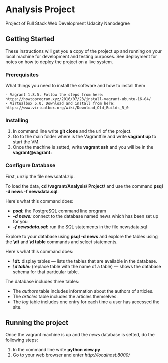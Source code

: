 # Analysis Project

Project of Full Stack Web Development Udacity Nanodegree

## Getting Started

These instructions will get you a copy of the project up and running on your local machine for development and testing purposes. See deployment for notes on how to deploy the project on a live system.

### Prerequisites

What things you need to install the software and how to install them

```
- Vagrant 1.8.5. Follow the steps from here: https://howtoprogram.xyz/2016/07/23/install-vagrant-ubuntu-16-04/
- Virtualbox 5.0. Download and install from here: https://www.virtualbox.org/wiki/Download_Old_Builds_5_0

```

### Installing

1. In command line write **git clone** and the url of the project.
2. Go to the main folder where is the Vagrantfile and write **vagrant up** to start the VM.
3. Once the machine is setted, write **vagrant ssh** and you will be in the **vagrant@vagrant:**


### Configure Database

First, unzip the file newsdatal.zip.

To load the data, **cd /vagrant/Analysis\ Project/** and use the command **psql -d news -f newsdata.sql**.

Here's what this command does:

* ***psql:*** the PostgreSQL command line program
* ***-d news:*** connect to the database named news which has been set up for you
* ***-f newsdata.sql:*** run the SQL statements in the file newsdata.sql

Explore to your database using **psql -d news** and explore the tables using the **\dt** and **\d table** commands and select statements.

Here's what this command does:

* ***\dt:*** display tables — lists the tables that are available in the database.
* ***\d table:*** (replace table with the name of a table) — shows the database schema for that particular table.

The database includes three tables:

* The *authors* table includes information about the authors of articles.
* The *articles* table includes the articles themselves.
* The *log* table includes one entry for each time a user has accessed the site.

## Running the project

Once the vagrant machine is up and the *news* database is setted, do the following steps:

1. In the command line write **python view.py** 
2. Go to your web browser and enter *http://localhost:8000/*

